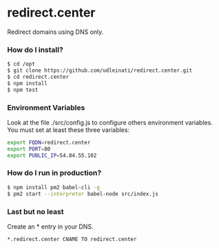 # redirect.center
Redirect domains using DNS only.

### How do I install?

```sh
$ cd /opt
$ git clone https://github.com/udleinati/redirect.center.git
$ cd redirect.center
$ npm install
$ npm test
```

### Environment Variables
Look at the file ./src/config.js to configure others environment variables.
You must set at least these three variables:

```sh
export FQDN=redirect.center
export PORT=80
export PUBLIC_IP=54.84.55.102
```

### How do I run in production?

```sh
$ npm install pm2 babel-cli -g
$ pm2 start --interpreter babel-node src/index.js
```

### Last but no least
Create an * entry in your DNS.

```sh
*.redirect.center CNAME TO redirect.center
```
